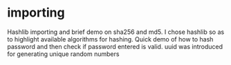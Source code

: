 # importing
Hashlib importing and brief demo on sha256 and md5.
I chose hashlib so as to highlight available algorithms for hashing.
Quick demo of how to hash password and then check if password entered is valid.
uuid was introduced for generating unique random numbers
